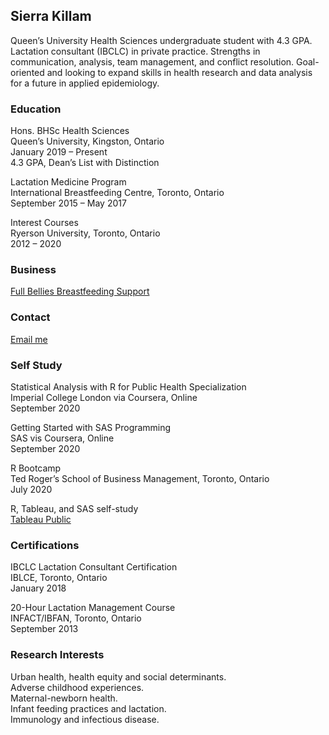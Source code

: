 ## Sierra Killam

Queen’s University Health Sciences undergraduate student with 4.3 GPA. Lactation consultant (IBCLC) in private practice. Strengths in communication, analysis, team management, and conflict resolution. Goal-oriented and looking to expand skills in health research and data analysis for a future in applied epidemiology. 

### Education

Hons. BHSc Health Sciences
<br> Queen’s University, Kingston, Ontario
<br>January 2019 – Present
<br>4.3 GPA, Dean’s List with Distinction

Lactation Medicine Program
<br>International Breastfeeding Centre, Toronto, Ontario
<br>September 2015 – May 2017

Interest Courses
<br>Ryerson University, Toronto, Ontario
<br>2012 – 2020

### Business
<a href="http://fullbellies.ca">Full Bellies Breastfeeding Support</a>

### Contact
<a href="mailto:18spk2@queensu.ca">Email me</a>

### Self Study

Statistical Analysis with R for Public Health Specialization
<br>Imperial College London via Coursera, Online
<br>September 2020

Getting Started with SAS Programming
<br>SAS vis Coursera, Online
<br>September 2020

R Bootcamp
<br>Ted Roger’s School of Business Management, Toronto, Ontario
<br>July 2020

R, Tableau, and SAS self-study
<br><a href="https://public.tableau.com/profile/sierra3163#!/?newProfile=&activeTab=0">Tableau Public</a>

### Certifications

IBCLC Lactation Consultant Certification
<br>IBLCE, Toronto, Ontario
<br>January 2018

20-Hour Lactation Management Course
<br>INFACT/IBFAN, Toronto, Ontario 
<br>September 2013

### Research Interests

Urban health, health equity and social determinants. 
<br>Adverse childhood experiences. 
<br>Maternal-newborn health. 
<br>Infant feeding practices and lactation. 
<br>Immunology and infectious disease. 
